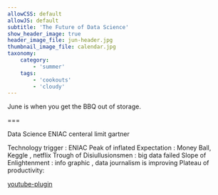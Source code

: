 ```yaml
---
allowCSS: default
allowJS: default
subtitle: 'The Future of Data Science'
show_header_image: true
header_image_file: jun-header.jpg
thumbnail_image_file: calendar.jpg
taxonomy:
    category:
        - 'summer'
    tags:
        - 'cookouts'
        - 'cloudy'
---
```


June is when you get the BBQ out of storage.

===

Data Science ENIAC 
centeral limit 
gartner 

Technology trigger : ENIAC
Peak of inflated Expectation : Money Ball, Keggle , netflix 
Trough of Disiullusionsmen : big data failed 
Slope of Enlightenment : info graphic , data journalism is improving 
Plateau of productivity: 

[youtube-plugin](https://www.youtube.com/watch?v=YKMZIzYBgTk&t=1670s)